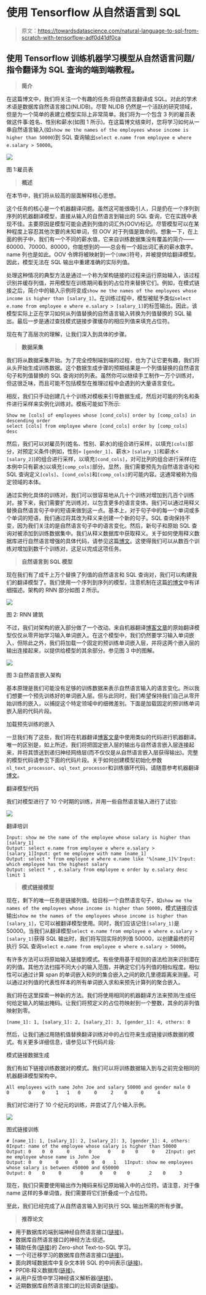 # 使用 Tensorflow 从自然语言到 SQL

> 原文：<https://towardsdatascience.com/natural-language-to-sql-from-scratch-with-tensorflow-adf0d41df0ca>

## 使用 Tensorflow 训练机器学习模型从自然语言问题/指令翻译为 SQL 查询的端到端教程。

> **简介**

在这篇博文中，我们将关注一个有趣的任务:将自然语言翻译成 SQL。对此的学术术语是数据库自然语言接口(NLIDB)。尽管 NLIDB 仍然是一个活跃的研究领域，但是为一个简单的表建立模型实际上非常简单。我们将为一个包含 3 列的雇员表做这件事:姓名、性别和薪水(如图 1 所示)。在这篇博文结束时，您将学习如何从一串自然语言输入(如`show me the names of the employees whose income is higher than 50000`)到 SQL 查询输出`select e.name from employee e where e.salary > 50000`。

![](img/0ea92faa341353642d498932e504def8.png)

图 1:雇员表

> **概述**

在本节中，我们将从较高的层面解释核心思想。

这个任务的核心是一个机器翻译问题。虽然这可能很吸引人，只是扔在一个序列到序列的机器翻译模型，直接从输入的自然语言到输出的 SQL 查询，它在实践中表现不佳。主要原因是模型可能会遇到列值的词汇外(OOV)标记。尽管模型可以在某种程度上容忍其他次要的未知单词，但 OOV 对于列值是致命的。想象一下，在上面的例子中，我们有一个不同的薪水值，它来自训练数据集没有覆盖的简介——60000、70000、80000，你能想到的——总会有一个超出词汇表的薪水数字。name 列也是如此。OOV 令牌将被映射到一个`[UNK]`符号，并被提供给翻译模型。因此，模型无法在 SQL 输出中重建准确的实际列值。

处理这种情况的典型方法是通过一个称为架构链接的过程来运行原始输入，该过程识别并缓存列值，并用模型在训练期间看到的占位符来替换它们。例如，在模式链接之后，简介中的输入示例将变成`show me the names of the employees whose income is higher than [salary_1]`。在训练过程中，模型被赋予类似`select e.name from employee e where e.salary > [salary_1]`的标签输出。因此，该模型实际上正在学习如何从列值替换的自然语言输入转换为列值替换的 SQL 输出。最后一步是通过查找模式链接步骤缓存的相应列值来填充占位符。

现在有了高层次的理解，让我们深入到具体的步骤。

> **数据采集**

我们将从数据采集开始。为了完全控制端到端的过程，也为了让它更有趣，我们将从头开始生成训练数据。这个数据生成步骤的预期结果是一个列值替换的自然语言句子和列值替换的 SQL 查询对的列表。虽然你可以继续手工制作一万个训练对，但这很乏味，而且可能不包括模型在推理过程中会遇到的大量语言变化。

相反，我们只手动创建几十个训练对模板来引导数据生成，然后对可能的列名和条件进行采样来实例化训练对。模板可能如下所示:

```
Show me [cols] of employees whose [cond_cols] order by [comp_cols] in descending order
select [cols] from employee where [cond_cols] order by [comp_cols] desc
```

然后，我们可以对雇员列(姓名、性别、薪水)的组合进行采样，以填充`[cols]`部分，对预定义条件(例如，性别= `[gender_1]`、薪水> `[salary_1]`和薪水< `[salary_2]`)的组合进行采样，以填充`[cond_cols]`，对可比列的组合进行采样(在本例中只有薪水)以填充`[comp_cols]`部分。显然，我们需要预先为自然语言语句和 SQL 查询定义`[cols]`、`[cond_cols]`和`[comp_cols]`的可能内容。这通常被称为指定领域的本体。

通过实例化具体的训练对，我们可以很容易地从几十个训练对增加到几百个训练对。接下来，我们需要扩充训练对，以包含更多的语言变体。我们可以通过用释义替换自然语言句子中的短语来做到这一点。基本上，对于句子中的每一个单词或多个单词的短语，我们通过将其改为释义来创建一个新的句子。SQL 查询保持不变，因为我们关注的是自然语言句子中的语言变化。然后，新句子和原始 SQL 查询对被添加到训练数据集中。我们从释义数据库中获取释义。关于如何使用释义数据库进行自然语言增强的具体代码，请参见这篇[博文](https://betterprogramming.pub/hands-on-augmentation-of-natural-language-dataset-using-paraphrase-database-5f4dfcd23141)。这使得我们可以从数百个训练对增加到数千个训练对，这足以完成这项任务。

> **自然语言到 SQL 模型**

现在我们有了成千上万个替换了列值的自然语言和 SQL 查询对，我们可以构建我们的翻译模型了。我们使用一个序列到序列的模型，注意机制在这篇[的博文](/end-to-end-attention-based-machine-translation-model-with-minimum-tensorflow-code-ae2f08cc8218)中有详细描述。架构的 RNN 部分如图 2 所示。

![](img/f1221cfbe0952bc91d82486500833faa.png)

图 2: RNN 建筑

不过，我们对架构的嵌入部分做了一个改动。来自机器翻译[博客文章](/end-to-end-attention-based-machine-translation-model-with-minimum-tensorflow-code-ae2f08cc8218)的原始翻译模型仅仅从零开始学习输入单词嵌入。在这个模型中，我们仍然要学习输入单词嵌入，但除此之外，我们将加载一个固定的预训练单词嵌入层，并将这两个嵌入层的输出连接起来，以提供给模型的其余部分。参见图 3 中的图解。

![](img/7c07de1a465c0e6590e2dd220467a061.png)

图 3:自然语言嵌入架构

基本原理是我们可能没有足够的训练数据来表示自然语言输入的语言变化。所以我们想要一个预先训练好的单词嵌入层。但与此同时，我们希望保持我们自己从零开始训练的嵌入，以捕捉这个特定领域中的细微差别。下面是加载固定的预训练单词嵌入层的代码片段。

加载预先训练的嵌入

一旦我们有了这些，我们将在机器翻译[博客文章](/end-to-end-attention-based-machine-translation-model-with-minimum-tensorflow-code-ae2f08cc8218)中使用类似的代码进行机器翻译。唯一的区别是，如上所述，我们将把固定嵌入层的输出与自然语言嵌入层连接起来，并将其馈送到递归神经网络层(而不仅仅是从自然语言嵌入层获得输出)。完整的模型代码请参见下面的代码片段。关于如何创建模型初始化参数`nl_text_processor`、`sql_text_processor`和训练循环代码，请随意参考机器翻译[博文](/end-to-end-attention-based-machine-translation-model-with-minimum-tensorflow-code-ae2f08cc8218)。

翻译模型代码

我们对模型进行了 10 个时期的训练，并用一些自然语言输入进行了试验:

![](img/76af18fa536209db83a42e14214456b3.png)

翻译培训

```
Input: show me the name of the employee whose salary is higher than [salary_1]
Output: select e.name from employee e where e.salary > [salary_1]Input: get me employee with name [name_1]
Output: select * from employee e where e.name like '%[name_1]%'Input: which employee has the highest salary
Output: select * , e.salary from employee e order by e.salary desc limit 1
```

> **模式链接模型**

现在，剩下的唯一任务是链接列值。给目标一个自然语言句子，如`show me the names of the employees whose income is higher than 50000`，模式链接应该输出`show me the names of the employees whose income is higher than [salary_1]`，它可以被翻译模型使用。同时，我们应该记住`[salary_1]`是 50000。当我们从翻译模型`select e.name from employee e where e.salary > [salary_1]`获得 SQL 输出时，我们将写回实际的列值 50000，以创建最终的可执行 SQL 查询`select e.name from employee e where e.salary > 50000`。

有许多方法可以将原始输入链接到模式。有些使用基于规则的语法检测来识别潜在的列值。其他方法扫描不同大小的输入范围，并确定它们与列值的相似程度。相似性可以通过计算 span 的单词嵌入和列的集合嵌入之间的欧几里德距离来测量。可以通过对列值的代表性样本的所有单词嵌入求和来预先计算列的聚合嵌入。

我们将在这里探索一种新的方法。我们将使用相同的机器翻译方法来预测/生成任何给定输入的输出掩码。让我们将预定义的占位符映射到一个整数，其余的非列值映射到零。

```
[name_1]: 1, [salary_1]: 2, [salary_2]: 3, [gender_1]: 4, others: 0
```

然后，让我们通过用随机值替换翻译训练对中的占位符来生成链接训练数据的模式。有关更多详细信息，请参见以下代码片段:

模式链接数据生成

我们有如下链接训练数据对的模式。我们可以将训练数据输入到与之前完全相同的机器翻译模型架构中。

```
All employees with name John Joe and salary 50000 and gender male 0      0       0    0    1   1   0     0     2    0     0     4
```

我们对它进行了 10 个纪元的训练，并尝试了几个输入示例。

![](img/aad73f4709c070899036249c45aa3f74.png)

图式链接训练

```
# [name_1]: 1, [salary_1]: 2, [salary_2]: 3, [gender_1]: 4, others: 0Input: name of the employee whose salary is higher than 50000
Output: 0    0  0     0       0      0    0    0     0    2Input: get me employee whose name is John Joe
Output: 0   0     0      0     0   0   1   1Input: show me employees whose salary is between 450000 and 650000
Output: 0    0     0       0      0    0    0       2    0     3
```

现在，我们只需要使用输出作为掩码来标记原始输入中的占位符。请注意，对于像 name 这样的多单词值，我们需要将它们折叠成一个占位符。

至此，我们已经完成了从自然语言输入到可执行 SQL 输出所需的所有步骤。

> **推荐论文**

*   用于数据库的端到端神经自然语言接口([链接](https://arxiv.org/abs/1804.00401))。
*   数据库自然语言接口的神经方法:综述。
*   辅助任务([链接](https://arxiv.org/abs/1908.11052))的 Zero-shot Text-to-SQL 学习。
*   一个可迁移学习的数据库自然语言接口([链接](https://arxiv.org/abs/1809.02649))。
*   面向跨域数据库中复杂文本转 SQL 的中间表示([链接](https://arxiv.org/abs/1905.08205))。
*   PPDB:释义数据库([链接](https://aclanthology.org/N13-1092/))。
*   从用户反馈中学习神经语义解析器([链接](https://arxiv.org/abs/1704.08760))。
*   近期数据库自然语言接口的比较调查([链接](https://arxiv.org/abs/1906.08990))。